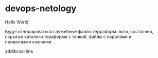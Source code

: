 # devops-netology
Hello World!

Будут игнорироваться служебные файлы терраформ: логи, состояния, скрытые каталоги тераформа с точкой, файлы с паролями и приватными ключами

additional line

